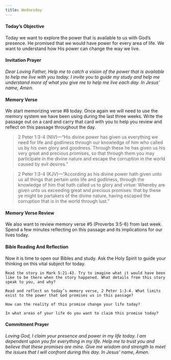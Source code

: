 ```yaml
---
title: Wednesday
---
```


#### Today’s Objective

Today we want to explore the power that is available to us with God’s presence. He promised that we would have power for every area of life. We want to understand how His power can change the way we live.

#### Invitation Prayer

_Dear Loving Father, Help me to catch a vision of the power that is available to help me live with you today. I invite you to guide my study and help me understand more of what you give me to help me live each day. In Jesus’ name, Amen._

#### Memory Verse

We start memorizing verse #8 today. Once again we will need to use the memory system we have been using during the last three weeks. Write the passage out on a card and carry that card with you to help you review and reflect on this passage throughout the day.

> 2 Peter 1:3-4 (NIV)—“His divine power has given us everything we need for life and godliness through our knowledge of him who called us by his own glory and goodness. Through these he has given us his very great and precious promises, so that through them you may participate in the divine nature and escape the corruption in the world caused by evil desires.”

> 2 Peter 1:3-4 (KJV)—“According as his divine power hath given unto us all things that pertain unto life and godliness, through the knowledge of him that hath called us to glory and virtue: Whereby are given unto us exceeding great and precious promises: that by these ye might be partakers of the divine nature, having escaped the corruption that is in the world through lust.”

#### Memory Verse Review

We also want to review memory verse #5 (Proverbs 3:5-6) from last week. Spend a few minutes reflecting on this passage and its implications for our lives today.

#### Bible Reading And Reflection

Now it is time to open our Bibles and study. Ask the Holy Spirit to guide your thinking on this vital subject for today.

`Read the story in Mark 5:21-43. Try to imagine what it would have been like to be there when the story happened. What details from this story speak to you, and why?`

`Read and reflect on today’s memory verse, 2 Peter 1:3-4. What limits exist to the power that God promises us in this passage?`

`How can the reality of this promise change your life today?`

`In what areas of your life do you want to claim this promise today?`

#### Commitment Prayer

_Loving God, I claim your presence and power in my life today. I am dependent upon you for everything in my life. Help me to trust you and believe that these promises are mine. Give me wisdom and strength to meet the issues that I will confront during this day. In Jesus’ name, Amen._